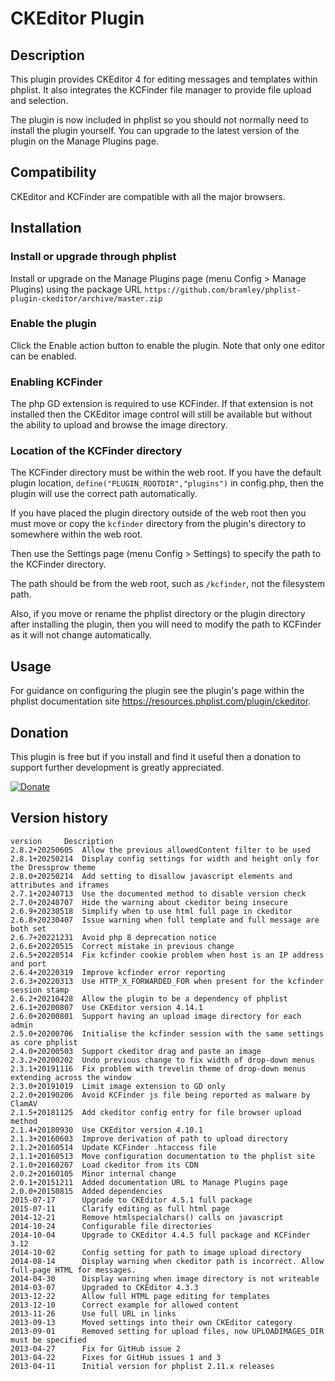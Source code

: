 # CKEditor Plugin #

## Description ##
This plugin provides CKEditor 4 for editing messages and templates within phplist. It also integrates the KCFinder file manager to provide file upload and selection.

The plugin is now included in phplist so you should not normally need to install the plugin yourself.
You can upgrade to the latest version of the plugin on the Manage Plugins page.

## Compatibility ###

CKEditor and KCFinder are compatible with all the major browsers.

## Installation ##

### Install or upgrade through phplist ###
Install or upgrade on the Manage Plugins page (menu Config > Manage Plugins) using the package URL `https://github.com/bramley/phplist-plugin-ckeditor/archive/master.zip`

### Enable the plugin ###
Click the Enable action button to enable the plugin. Note that only one editor can be enabled.

### Enabling KCFinder ###
The php GD extension is required to use KCFinder. If that extension is not installed then the CKEditor image control will still be available
but without the ability to upload and browse the image directory.

### Location of the KCFinder directory ###
The KCFinder directory must be within the web root.
If you have the default plugin location, `define("PLUGIN_ROOTDIR","plugins")` in config.php, then the plugin will use the correct path automatically.

If you have placed the plugin directory outside of the web root then you must move or copy the `kcfinder` directory from the plugin's
directory to somewhere within the web root.

Then use the Settings page (menu Config > Settings) to specify the path to the KCFinder directory.

The path should be from the web root, such as `/kcfinder`, not the filesystem path.

Also, if you move or rename the phplist directory or the plugin directory after installing the plugin, then you will need
to modify the path to KCFinder as it will not change automatically.

## Usage ##

For guidance on configuring the plugin see the plugin's page within the phplist documentation site <https://resources.phplist.com/plugin/ckeditor>.

## Donation ##

This plugin is free but if you install and find it useful then a donation to support further development is greatly appreciated.

[![Donate](https://www.paypalobjects.com/en_US/i/btn/btn_donate_LG.gif)](https://www.paypal.com/cgi-bin/webscr?cmd=_s-xclick&hosted_button_id=W5GLX53WDM7T4)

## Version history ##

    version     Description
    2.8.2+20250605  Allow the previous allowedContent filter to be used
    2.8.1+20250214  Display config settings for width and height only for the Dressprow theme
    2.8.0+20250214  Add setting to disallow javascript elements and attributes and iframes
    2.7.1+20240713  Use the documented method to disable version check
    2.7.0+20240707  Hide the warning about ckeditor being insecure
    2.6.9+20230518  Simplify when to use html full page in ckeditor
    2.6.8+20230407  Issue warning when full template and full message are both set
    2.6.7+20221231  Avoid php 8 deprecation notice
    2.6.6+20220515  Correct mistake in previous change
    2.6.5+20220514  Fix kcfinder cookie problem when host is an IP address and port
    2.6.4+20220319  Improve kcfinder error reporting
    2.6.3+20220313  Use HTTP_X_FORWARDED_FOR when present for the kcfinder session stamp
    2.6.2+20210428  Allow the plugin to be a dependency of phplist
    2.6.1+20200807  Use CKEditor version 4.14.1
    2.6.0+20200801  Support having an upload image directory for each admin
    2.5.0+20200706  Initialise the kcfinder session with the same settings as core phplist
    2.4.0+20200503  Support ckeditor drag and paste an image
    2.3.2+20200202  Undo previous change to fix width of drop-down menus
    2.3.1+20191116  Fix problem with trevelin theme of drop-down menus extending across the window
    2.3.0+20191019  Limit image extension to GD only
    2.2.0+20190206  Avoid KCFinder js file being reported as malware by ClamAV
    2.1.5+20181125  Add ckeditor config entry for file browser upload method
    2.1.4+20180930  Use CKEditor version 4.10.1
    2.1.3+20160603  Improve derivation of path to upload directory
    2.1.2+20160514  Update KCFinder .htaccess file
    2.1.1+20160513  Move configuration documentation to the phplist site
    2.1.0+20160207  Load ckeditor from its CDN
    2.0.2+20160105  Minor internal change
    2.0.1+20151211  Added documentation URL to Manage Plugins page
    2.0.0+20150815  Added dependencies
    2015-07-17      Upgrade to CKEditor 4.5.1 full package
    2015-07-11      Clarify editing as full html page
    2014-12-21      Remove htmlspecialchars() calls on javascript
    2014-10-24      Configurable file directories
    2014-10-04      Upgrade to CKEditor 4.4.5 full package and KCFinder 3.12
    2014-10-02      Config setting for path to image upload directory
    2014-08-14      Display warning when ckeditor path is incorrect. Allow full-page HTML for messages.
    2014-04-30      Display warning when image directory is not writeable
    2014-03-07      Upgraded to CKEditor 4.3.3
    2013-12-22      Allow full HTML page editing for templates
    2013-12-10      Correct example for allowed content
    2013-11-26      Use full URL in links
    2013-09-13      Moved settings into their own CKEditor category
    2013-09-01      Removed setting for upload files, now UPLOADIMAGES_DIR must be specified
    2013-04-27      Fix for GitHub issue 2
    2013-04-22      Fixes for GitHub issues 1 and 3
    2013-04-11      Initial version for phplist 2.11.x releases
